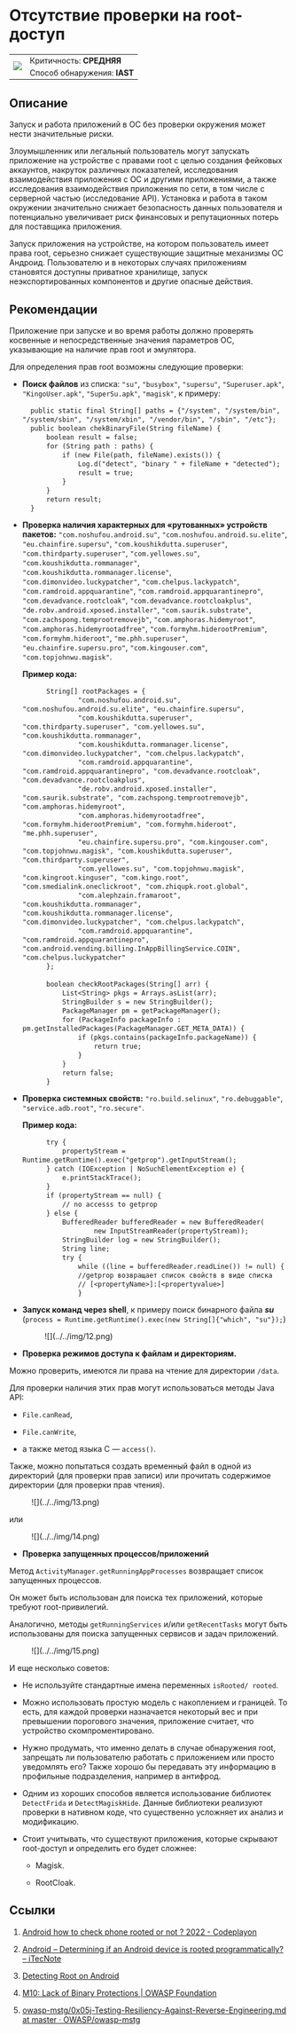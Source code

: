 # Отсутствие проверки на root-доступ

<table class='noborder'>
    <colgroup>
      <col/>
      <col/>
    </colgroup>
    <tbody>
      <tr>
        <td rowspan="2"><img src="../../../img/defekt_srednij.png"/></td>
        <td>Критичность:<strong> СРЕДНЯЯ</strong></td>
      </tr>
      <tr>
        <td>Способ обнаружения:<strong> IAST</strong></td>
      </tr>
    </tbody>
</table>

## Описание

Запуск и работа приложений в ОС без проверки окружения может нести значительные риски.

Злоумышленник или легальный пользователь могут запускать приложение на устройстве с правами root с целью создания фейковых аккаунтов, накруток различных показателей, исследования взаимодействия приложения с ОС и другими приложениями, а также исследования взаимодействия приложения по сети, в том числе с серверной частью (исследование API). Установка и работа в таком окружении значительно снижает безопасность данных пользователя и потенциально увеличивает риск финансовых и репутационных потерь для поставщика приложения.

Запуск приложения на устройстве, на котором пользователь имеет права root, серьезно снижает существующие защитные механизмы ОС Андроид. Пользователю и в некоторых случаях приложениям становятся доступны приватное хранилище, запуск неэкспортированных компонентов и другие опасные действия.

## Рекомендации

Приложение при запуске и во время работы должно проверять косвенные и непосредственные значения параметров ОС, указывающие на наличие прав root и эмулятора.

Для определения прав root возможны следующие проверки:

* **Поиск файлов** из списка: `"su"`, `"busybox"`, `"supersu"`, `"Superuser.apk"`, `"KingoUser.apk"`, `"SuperSu.apk"`, `"magisk"`, к примеру:

        public static final String[] paths = {"/system", "/system/bin", "/system/sbin", "/system/xbin", "/vendor/bin", "/sbin", "/etc"};
        public boolean chekBinaryFile(String fileName) {
            boolean result = false;
            for (String path : paths) {
                if (new File(path, fileName).exists()) {
                    Log.d("detect", "binary " + fileName + "detected");
                    result = true;
                }
            }
            return result;
        }

* **Проверка наличия характерных для «рутованных» устройств пакетов:** `"com.noshufou.android.su"`, `"com.noshufou.android.su.elite"`, `"eu.chainfire.supersu"`, `"com.koushikdutta.superuser"`, `"com.thirdparty.superuser"`, `"com.yellowes.su"`, `"com.koushikdutta.rommanager"`, `"com.koushikdutta.rommanager.license"`, `"com.dimonvideo.luckypatcher"`, `"com.chelpus.lackypatch"`, `"com.ramdroid.appquarantine"`, `"com.ramdroid.appquarantinepro"`, `"com.devadvance.rootcloak"`, `"com.devadvance.rootcloakplus"`, `"de.robv.android.xposed.installer"`, `"com.saurik.substrate"`, `"com.zachspong.temprootremovejb"`, `"com.amphoras.hidemyroot"`, `"com.amphoras.hidemyrootadfree"`, `"com.formyhm.hiderootPremium"`, `"com.formyhm.hideroot"`, `"me.phh.superuser"`, `"eu.chainfire.supersu.pro"`, `"com.kingouser.com"`, `"com.topjohnwu.magisk"`.

    **Пример кода:**

            String[] rootPackages = {
                    "com.noshufou.android.su", "com.noshufou.android.su.elite", "eu.chainfire.supersu",
                    "com.koushikdutta.superuser", "com.thirdparty.superuser", "com.yellowes.su", "com.koushikdutta.rommanager",
                    "com.koushikdutta.rommanager.license", "com.dimonvideo.luckypatcher", "com.chelpus.lackypatch",
                    "com.ramdroid.appquarantine", "com.ramdroid.appquarantinepro", "com.devadvance.rootcloak", "com.devadvance.rootcloakplus",
                    "de.robv.android.xposed.installer", "com.saurik.substrate", "com.zachspong.temprootremovejb", "com.amphoras.hidemyroot",
                    "com.amphoras.hidemyrootadfree", "com.formyhm.hiderootPremium", "com.formyhm.hideroot", "me.phh.superuser",
                    "eu.chainfire.supersu.pro", "com.kingouser.com", "com.topjohnwu.magisk", "com.koushikdutta.superuser", "com.thirdparty.superuser",
                    "com.yellowes.su", "com.topjohnwu.magisk", "com.kingroot.kinguser", "com.kingo.root", "com.smedialink.oneclickroot", "com.zhiqupk.root.global",
                    "com.alephzain.framaroot", "com.koushikdutta.rommanager", "com.koushikdutta.rommanager.license", "com.dimonvideo.luckypatcher", "com.chelpus.lackypatch",
                    "com.ramdroid.appquarantine", "com.ramdroid.appquarantinepro", "com.android.vending.billing.InAppBillingService.COIN", "com.chelpus.luckypatcher"
            };

            boolean checkRootPackages(String[] arr) {
                List<String> pkgs = Arrays.asList(arr);
                StringBuilder s = new StringBuilder();
                PackageManager pm = getPackageManager();
                for (PackageInfo packageInfo : pm.getInstalledPackages(PackageManager.GET_META_DATA)) {
                    if (pkgs.contains(packageInfo.packageName)) {
                        return true;
                    }
                }
                return false;
            }

* **Проверка системных свойств:** `"ro.build.selinux"`, `"ro.debuggable"`, `"service.adb.root"`, `"ro.secure"`.

    **Пример кода:**



            try {
                propertyStream = Runtime.getRuntime().exec("getprop").getInputStream();
            } catch (IOException | NoSuchElementException e) {
                e.printStackTrace();
            }
            if (propertyStream == null) {
                // no accesss to getprop
            } else {
                BufferedReader bufferedReader = new BufferedReader(
                        new InputStreamReader(propertyStream));
                StringBuilder log = new StringBuilder();
                String line;
                try {
                    while ((line = bufferedReader.readLine()) != null) {
                    //getprop возвращает список свойств в виде списка
                    // [<propertyName>]:[<propertyvalue>]
                    }


* **Запуск команд через shell**, к примеру поиск  бинарного файла ***su*** (`process = Runtime.getRuntime().exec(new String[]{"which", "su"});`)

    <figure markdown>![](../../img/12.png)</figure>

* **Проверка режимов доступа к файлам и директориям.**

Можно проверить, имеются ли права на чтение для директории `/data`.

Для проверки наличия этих прав могут использоваться методы Java API:

* `File.canRead`,

* `File.canWrite`,

* а также метод языка C — `access()`.

Также, можно попытаться создать временный файл в одной из директорий (для проверки прав записи) или прочитать содержимое директории (для проверки прав чтения).

<figure markdown>![](../../img/13.png)</figure>

или

<figure markdown>![](../../img/14.png)</figure>

* **Проверка запущенных процессов/приложений**

Метод `ActivityManager.getRunningAppProcesses` возвращает список запущенных процессов.

Он может быть использован для поиска тех приложений, которые требуют root-привилегий.

Аналогично, методы `getRunningServices` и/или `getRecentTasks` могут быть использованы для поиска запущенных сервисов и задач приложений.

<figure markdown>![](../../img/15.png)</figure>

И еще несколько советов:

* Не используйте стандартные имена переменных `isRooted/ rooted`.

* Можно использовать простую модель с накоплением и границей. То есть, для каждой проверки назначается некоторый вес и при превышении порогового значения, приложение считает, что устройство скомпроментировано.

* Нужно продумать, что именно делать в случае обнаружения root, запрещать ли пользователю работать с приложением или просто уведомлять его? Также хорошо бы передавать эту информацию в профильные подразделения, например в антифрод.

* Одним из хороших способов является использование библиотек `DetectFrida` и `DetectMagiskHide`. 
Данные библиотеки реализуют проверки в нативном коде, что существенно усложняет их анализ и модификацию.

* Стоит учитывать, что существуют приложения, которые скрывают root-доступ и определить его будет сложнее:

    * Magisk.

    * RootCloak.

## Ссылки

1. [Android how to check phone rooted or not ? 2022 - Codeplayon](https://www.codeplayon.com/2020/07/android-how-to-check-phone-rooted-or-not/)

2. [Android – Determining if an Android device is rooted programmatically? – iTecNote](https://itecnote.com/tecnote/android-determining-if-an-android-device-is-rooted-programmatically/) 

3. [Detecting Root on Android](https://medium.com/@scottyab/detecting-root-on-android-97803474f694) 

4. [M10: Lack of Binary Protections | OWASP Foundation](https://owasp.org/www-project-mobile-top-10/2014-risks/m10-lack-of-binary-protections) 

5. [owasp-mstg/0x05j-Testing-Resiliency-Against-Reverse-Engineering.md at master · OWASP/owasp-mstg](https://github.com/OWASP/owasp-mstg/blob/master/Document/0x05j-Testing-Resiliency-Against-Reverse-Engineering.md)
